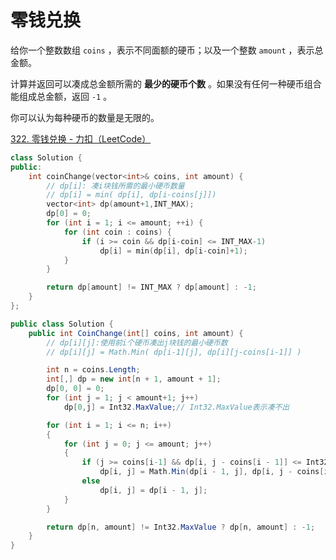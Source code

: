 # 零钱兑换

给你一个整数数组 `coins` ，表示不同面额的硬币；以及一个整数 `amount` ，表示总金额。

计算并返回可以凑成总金额所需的 **最少的硬币个数** 。如果没有任何一种硬币组合能组成总金额，返回 `-1` 。

你可以认为每种硬币的数量是无限的。

[322. 零钱兑换 - 力扣（LeetCode）](https://leetcode.cn/problems/coin-change/description/)

```c++
class Solution {
public:
    int coinChange(vector<int>& coins, int amount) {
        // dp[i]: 凑i块钱所需的最小硬币数量
        // dp[i] = min( dp[i], dp[i-coins[j]])
        vector<int> dp(amount+1,INT_MAX);
        dp[0] = 0;
        for (int i = 1; i <= amount; ++i) {
            for (int coin : coins) {
                if (i >= coin && dp[i-coin] <= INT_MAX-1)
                    dp[i] = min(dp[i], dp[i-coin]+1);
            }
        }

        return dp[amount] != INT_MAX ? dp[amount] : -1;
    }
};
```

```c#
public class Solution {
    public int CoinChange(int[] coins, int amount) {
        // dp[i][j]:使用前i个硬币凑出j块钱的最小硬币数
        // dp[i][j] = Math.Min( dp[i-1][j], dp[i][j-coins[i-1]] )

        int n = coins.Length;
        int[,] dp = new int[n + 1, amount + 1];
        dp[0, 0] = 0;
        for (int j = 1; j < amount+1; j++)
            dp[0,j] = Int32.MaxValue;// Int32.MaxValue表示凑不出

        for (int i = 1; i <= n; i++)
        {
            for (int j = 0; j <= amount; j++)
            {
                if (j >= coins[i-1] && dp[i, j - coins[i - 1]] <= Int32.MaxValue - 1)
                    dp[i, j] = Math.Min(dp[i - 1, j], dp[i, j - coins[i - 1]]+1);   
                else
                    dp[i, j] = dp[i - 1, j];     
            }
        }

        return dp[n, amount] != Int32.MaxValue ? dp[n, amount] : -1;
    }
}
```

